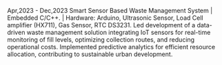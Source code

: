 Apr,2023 - Dec,2023
Smart Sensor Based Waste Management System | Embedded C/C++. | Hardware: Arduino, Ultrasonic Sensor, Load Cell amplifier (HX711), Gas Sensor, RTC DS3231.
Led development of a data-driven waste management solution integrating IoT sensors for real-time monitoring of fill levels, optimizing collection routes, and reducing operational costs. Implemented predictive analytics for efficient resource allocation, contributing to sustainable urban development.  
